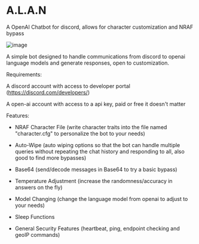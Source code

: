 # A.L.A.N
A OpenAI Chatbot for discord, allows for character customization and NRAF bypass

![image](https://github.com/injectionmethod/A.L.A.N/assets/80434330/88d58357-1c41-41c8-b081-c8ac6f130345)

A simple bot designed to handle communications from discord to openai language models and generate responses, open to customization.

Requirements:

A discord account with access to developer portal (https://discord.com/developers/)

A open-ai account with access to a api key, paid or free it doesn't matter



Features:

- NRAF Character File (write character traits into the file named "character.cfg" to personalize the bot to your needs)

- Auto-Wipe (auto wiping options so that the bot can handle multiple queries without repeating the chat history and responding to all, also good to find more bypasses)

- Base64 (send/decode messages in Base64 to try a basic bypass)
  
- Temperature Adjustment (increase the randomness/accuracy in answers on the fly)
  
- Model Changing (change the language model from openai to adjust to your needs)
  
- Sleep Functions
  
- General Security Features (heartbeat, ping, endpoint checking and geoIP commands)
